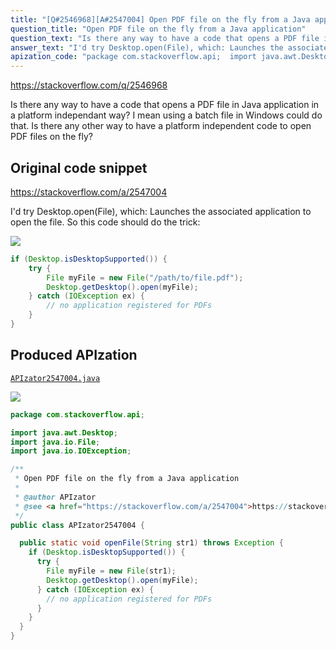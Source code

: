 ```yaml
---
title: "[Q#2546968][A#2547004] Open PDF file on the fly from a Java application"
question_title: "Open PDF file on the fly from a Java application"
question_text: "Is there any way to have a code that opens a PDF file in Java application in a platform independant way? I mean using a batch file in Windows could do that. Is there any other way to have a platform independent code to open PDF files on the fly?"
answer_text: "I'd try Desktop.open(File), which: Launches the associated application to open the file. So this code should do the trick:"
apization_code: "package com.stackoverflow.api;  import java.awt.Desktop; import java.io.File; import java.io.IOException;  /**  * Open PDF file on the fly from a Java application  *  * @author APIzator  * @see <a href=\"https://stackoverflow.com/a/2547004\">https://stackoverflow.com/a/2547004</a>  */ public class APIzator2547004 {    public static void openFile(String str1) throws Exception {     if (Desktop.isDesktopSupported()) {       try {         File myFile = new File(str1);         Desktop.getDesktop().open(myFile);       } catch (IOException ex) {         // no application registered for PDFs       }     }   } }"
---
```


https://stackoverflow.com/q/2546968

Is there any way to have a code that opens a PDF file in Java application in a platform independant way? I mean using a batch file in Windows could do that. Is there any other way to have a platform independent code to open PDF files on the fly?



## Original code snippet

https://stackoverflow.com/a/2547004

I&#x27;d try Desktop.open(File), which:
Launches the associated application to open the file.
So this code should do the trick:

<div class="code-logo"><img src="/stackoverflow.png" /></div>

```java
if (Desktop.isDesktopSupported()) {
    try {
        File myFile = new File("/path/to/file.pdf");
        Desktop.getDesktop().open(myFile);
    } catch (IOException ex) {
        // no application registered for PDFs
    }
}
```

## Produced APIzation

[`APIzator2547004.java`](https://github.com/pasqualesalza/apization/raw/main/data/search/APIzator2547004.java)

<div class="code-logo"><img src="/apizator.png" /></div>

```java
package com.stackoverflow.api;

import java.awt.Desktop;
import java.io.File;
import java.io.IOException;

/**
 * Open PDF file on the fly from a Java application
 *
 * @author APIzator
 * @see <a href="https://stackoverflow.com/a/2547004">https://stackoverflow.com/a/2547004</a>
 */
public class APIzator2547004 {

  public static void openFile(String str1) throws Exception {
    if (Desktop.isDesktopSupported()) {
      try {
        File myFile = new File(str1);
        Desktop.getDesktop().open(myFile);
      } catch (IOException ex) {
        // no application registered for PDFs
      }
    }
  }
}

```